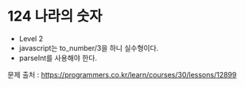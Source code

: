 # 124 나라의 숫자

- Level 2
- javascript는 to_number/3을 하니 실수형이다.
- parseInt를 사용해야 한다.

문제 출처 : https://programmers.co.kr/learn/courses/30/lessons/12899
